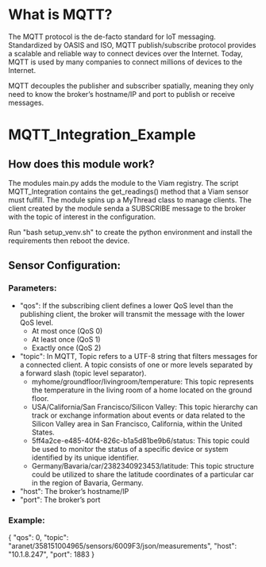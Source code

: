 # What is MQTT?
The MQTT protocol is the de-facto standard for IoT messaging. Standardized by OASIS and ISO, MQTT publish/subscribe protocol provides a scalable and reliable way to connect devices over the Internet. Today, MQTT is used by many companies to connect millions of devices to the Internet.

MQTT decouples the publisher and subscriber spatially, meaning they only need to know the broker’s hostname/IP and port to publish or receive messages.

# MQTT_Integration_Example
## How does this module work?
The modules main.py adds the module to the Viam registry. The script MQTT_Integration contains the get_readings() method that a Viam sensor must fulfill. The module spins up a MyThread class to manage clients. The client created by the module senda a SUBSCRIBE message to the broker with the topic of interest in the configuration.

Run "bash setup_venv.sh" to create the python environment and install the requirements then reboot the device.
## Sensor Configuration:
### Parameters:
  * "qos": If the subscribing client defines a lower QoS level than the publishing client, the broker will transmit the message with the lower QoS level.
     - At most once (QoS 0)
     - At least once (QoS 1)
     - Exactly once (QoS 2) 
  * "topic": In MQTT, Topic refers to a UTF-8 string that filters messages for a connected client. A topic consists of one or more levels separated by a forward slash (topic level separator).
     - myhome/groundfloor/livingroom/temperature: This topic represents the temperature in the living room of a home located on the ground floor.
     - USA/California/San Francisco/Silicon Valley: This topic hierarchy can track or exchange information about events or data related to the Silicon Valley area in San Francisco, California, within the United States.
     - 5ff4a2ce-e485-40f4-826c-b1a5d81be9b6/status: This topic could be used to monitor the status of a specific device or system identified by its unique identifier.
     - Germany/Bavaria/car/2382340923453/latitude: This topic structure could be utilized to share the latitude coordinates of a particular car in the region of Bavaria, Germany.
  * "host": The broker’s hostname/IP
  * "port": The broker’s port
### Example:
{
  "qos": 0,
  "topic": "aranet/358151004965/sensors/6009F3/json/measurements",
  "host": "10.1.8.247",
  "port": 1883
}

